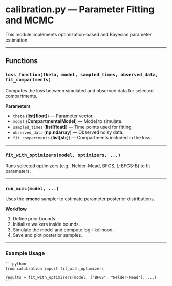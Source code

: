 
# calibration.py — Parameter Fitting and MCMC

This module implements optimization-based and Bayesian parameter estimation.

---

## Functions

### `loss_function(theta, model, sampled_times, observed_data, fit_compartments)`
Computes the loss between simulated and observed data for selected compartments.

**Parameters**
- `theta` (**list[float]**) — Parameter vector.
- `model` (**CompartmentalModel**) — Model to simulate.
- `sampled_times` (**list[float]**) — Time points used for fitting.
- `observed_data` (**np.ndarray**) — Observed noisy data.
- `fit_compartments` (**list[str]**) — Compartments included in the loss.

---

### `fit_with_optimizers(model, optimizers, ...)`
Runs selected optimizers (e.g., Nelder-Mead, BFGS, L-BFGS-B) to fit parameters.

---

### `run_mcmc(model, ...)`
Uses the **emcee** sampler to estimate parameter posterior distributions.

**Workflow**
1. Define prior bounds.
2. Initialize walkers inside bounds.
3. Simulate the model and compute log-likelihood.
4. Save and plot posterior samples.

---

### Example Usage
    ```python
    from calibration import fit_with_optimizers

    results = fit_with_optimizers(model, ["BFGS", "Nelder-Mead"], ...)
    ```